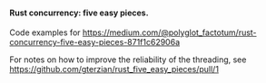 #### Rust concurrency: five easy pieces.

Code examples for https://medium.com/@polyglot_factotum/rust-concurrency-five-easy-pieces-871f1c62906a

For notes on how to improve the reliability of the threading, see https://github.com/gterzian/rust_five_easy_pieces/pull/1
